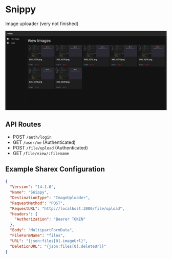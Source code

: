 # Snippy

Image uploader (very not finished)

![Snippy preview](preview.png)

## API Routes

 - POST `/auth/login`
 - GET `/user/me` (Authenticated)
 - POST `/file/upload` (Authenticated)
 - GET `/file/view/:filename`

## Example Sharex Configuration

```json
{
  "Version": "14.1.0",
  "Name": "Snippy",
  "DestinationType": "ImageUploader",
  "RequestMethod": "POST",
  "RequestURL": "http://localhost:3000/file/upload",
  "Headers": {
    "Authorization": "Bearer TOKEN"
  },
  "Body": "MultipartFormData",
  "FileFormName": "files",
  "URL": "{json:files[0].imageUrl}",
  "DeletionURL": "{json:files[0].deleteUrl}"
}
```